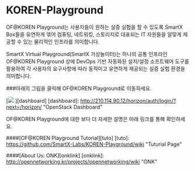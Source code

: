 
# KOREN-Playground

OF@KOREN Playground는 사용자들이 원하는 실증 실험을 할 수 있도록 SmartX Box들을 유연하게 엮어 컴퓨팅, 네트워킹, 스토리지로 대표되는 IT 자원들을 알맞게 제공할 수 있는 물리적인 인프라를 의미합니다. 

SmartX Virtual Playground(SmartX 가상놀이터)는 하나의 공통 인프라인 OF@KOREN Playground 상에 DevOps 기반 자동화된 설치/설정 소프트웨어 도구를 활용하여 각 사용자의 요구사항에 따라 동적이고 유연하게 제공되는 실증 실험 환경을 의미합니다. 

###아래의 그림을 클릭해 OF@KOREN Playground로 이동하세요.

[![](https://raw.githubusercontent.com/SmartX-Labs/KOREN-Playground/master/images/entrance.png)
][dashboard]
[dashboard]: http://210.114.90.12/horizon/auth/login/?next=/horizon/ "OpenStack Dashboard"


OF@KOREN Playground에 대한 보다 더 자세한 설명은 아래 링크를 통해 확인하세요.

####[OF@KOREN Playground Tutorial][tuto]
[tuto]: https://github.com/SmartX-Labs/KOREN-Playground/wiki "Tuturial Page"

####[About Us: ONK][onklink]
[onklink]: http://opennetworking.kr/projects/opennetworking/wiki "ONK"
